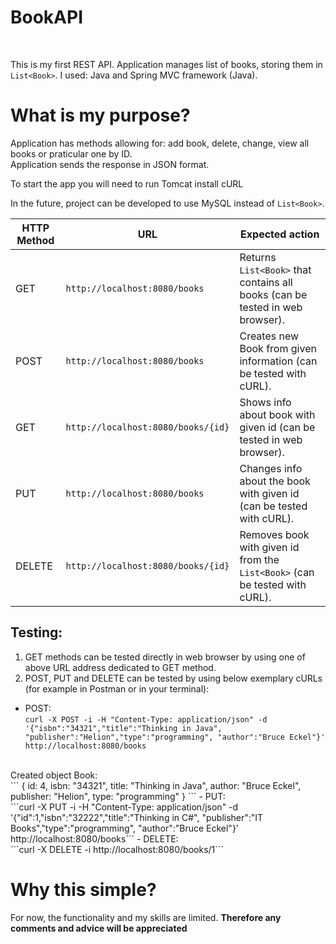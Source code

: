 # BookAPI
<br>

This is my first REST API. Application manages list of books, storing them in ```List<Book>```. 
I used: Java and Spring MVC framework (Java).

# What is my purpose?
Application has methods allowing for: add book, delete, change, view all books or praticular one by ID.<br> 
Application sends the response in JSON format.

To start the app you will need to run Tomcat install cURL<br>

In the future, project can be developed to use MySQL instead of ```List<Book>```.


|HTTP Method	  |URL	                               |Expected action|
|---------------|------------------------------------|----------------|
|GET	          |```http://localhost:8080/books```	       |Returns ```List<Book>``` that contains all books (can be tested in web browser).|
|POST	          |```http://localhost:8080/books```	       |Creates new Book from given information (can be tested with cURL).|
|GET	          |```http://localhost:8080/books/{id}```	   |Shows info about book with given id (can be tested in web browser).|
|PUT	          |```http://localhost:8080/books```	       |Changes info about the book with given id (can be tested with cURL).|
|DELETE	        |```http://localhost:8080/books/{id}```	   |Removes book with given id from the ```List<Book>``` (can be tested with cURL).|

## Testing:
1. GET methods can be tested directly in web browser by using one of above URL address dedicated to GET method.
2. POST, PUT and DELETE can be tested by using below exemplary cURLs (for example in Postman or in your terminal):
- POST:<br>
```curl -X POST -i -H "Content-Type: application/json" -d '{"isbn":"34321","title":"Thinking in Java", "publisher":"Helion","type":"programming", "author":"Bruce Eckel"}' http://localhost:8080/books``` <br>
<br>
Created object Book:<br>
```
{
id: 4,
isbn: "34321",
title: "Thinking in Java",
author: "Bruce Eckel",
publisher: "Helion",
type: "programming"
}
```
- PUT:<br>
```curl -X PUT -i -H "Content-Type: application/json" -d   '{"id":1,"isbn":"32222","title":"Thinking in C#",  "publisher":"IT Books","type":"programming", "author":"Bruce Eckel"}' http://localhost:8080/books```
- DELETE:<br>
```curl -X DELETE -i  http://localhost:8080/books/1```

# Why this simple?
For now, the functionality and my skills are limited. 
<b>Therefore any comments and advice will be appreciated</b>
